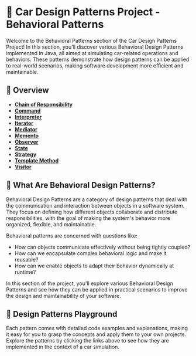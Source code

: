# 🚗 Car Design Patterns Project - Behavioral Patterns

Welcome to the Behavioral Patterns section of the Car Design Patterns Project! In this section, you'll discover various Behavioral Design Patterns implemented in Java, all aimed at simulating car-related operations and behaviors. These patterns demonstrate how design patterns can be applied to real-world scenarios, making software development more efficient and maintainable.

## 🌟 Overview

- [**Chain of Responsibility**](src/main/java/ru/f3n1b00t/designpatterns/behavioral/chainofresponsibility)
- [**Command**](src/main/java/ru/f3n1b00t/designpatterns/behavioral/command)
- [**Interpreter**](src/main/java/ru/f3n1b00t/designpatterns/behavioral/interpreter)
- [**Iterator**](src/main/java/ru/f3n1b00t/designpatterns/behavioral/iterator)
- [**Mediator**](src/main/java/ru/f3n1b00t/designpatterns/behavioral/mediator)
- [**Memento**](src/main/java/ru/f3n1b00t/designpatterns/behavioral/memento)
- [**Observer**](src/main/java/ru/f3n1b00t/designpatterns/behavioral/observer)
- [**State**](src/main/java/ru/f3n1b00t/designpatterns/behavioral/state)
- [**Strategy**](src/main/java/ru/f3n1b00t/designpatterns/behavioral/strategy)
- [**Template Method**](src/main/java/ru/f3n1b00t/designpatterns/behavioral/templatemethod)
- [**Visitor**](src/main/java/ru/f3n1b00t/designpatterns/behavioral/visitor)

## 🧠 What Are Behavioral Design Patterns?

Behavioral Design Patterns are a category of design patterns that deal with the communication and interaction between objects in a software system. They focus on defining how different objects collaborate and distribute responsibilities, with the goal of making the system's behavior more organized, flexible, and maintainable.

Behavioral patterns are concerned with questions like:
- How can objects communicate effectively without being tightly coupled?
- How can we encapsulate complex behavioral logic and make it reusable?
- How can we enable objects to adapt their behavior dynamically at runtime?

In this section of the project, you'll explore various Behavioral Design Patterns and see how they can be applied in practical scenarios to improve the design and maintainability of your software.

## 🏰 Design Patterns Playground

Each pattern comes with detailed code examples and explanations, making it easy for you to grasp the concepts and apply them to your own projects. Explore the patterns by clicking the links above to see how they are implemented in the context of a car simulation.

